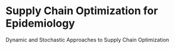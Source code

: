 # Supply Chain Optimization for Epidemiology
Dynamic and Stochastic Approaches to Supply Chain Optimization